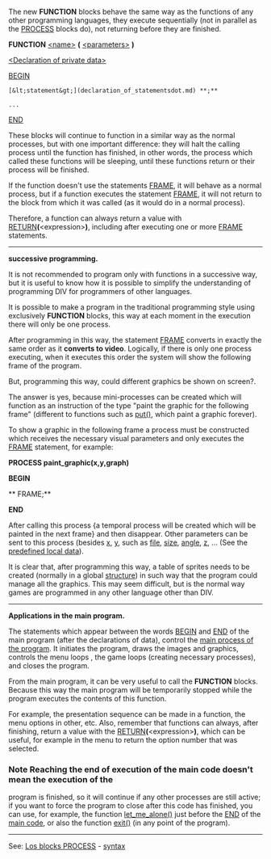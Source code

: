 The new **FUNCTION** blocks behave the same way as the functions of any
other programming languages, they execute sequentially (not in parallel
as the [PROCESS](declaration_of_processesdot.md) blocks do), not returning before they are finished.

**FUNCTION** [&lt;name&gt;](definition_of_a_namedot.md) **(** [&lt;parameters&gt;](parameters_of_a_processdot.md) **)**

[&lt;Declaration of private data&gt;](declaration_of_private_datadot.md)

[BEGIN](begin.md)

    [&lt;statement&gt;](declaration_of_statementsdot.md) **;**

    ...

[END](end.md)

These blocks will continue to function in a similar way as the normal processes,
but with one important difference: they will halt the calling process until the function
has finished, in other words, the process which called these functions will be sleeping, 
until these functions return or their process will be finished.

If the function doesn't use the statements [FRAME](frame_statement.md), it will behave as
a normal process, but if a function executes the statement [FRAME](frame_statement.md), it will not return
to the block from which it was called (as it would do in a normal process).

Therefore, a function can always return a value with [RETURN](return_statement.md)**(**&lt;expression&gt;**)**,
including after executing one or more [FRAME](frame_statement.md) statements.

---------------------------------------


**successive programming.**

It is not recommended to program only with functions in a successive way, but it is useful to 
know how it is possible to simplify the understanding of programming DIV for programmers 
of other languages.

It is possible to make a program in the traditional programming style using
exclusively **FUNCTION** blocks, this way at each moment in the execution there will only 
be one process.

After programming in this way, the statement [FRAME](frame_statement.md) converts in exactly the same order
as it **converts to video**. Logically, if there is only one process executing, when it executes 
this order the system will show the following frame of the program.

But, programming this way, could different graphics be shown on screen?.

The answer is yes, because mini-processes can be created which will function as
an instruction of the type &quot;paint the graphic for the following frame&quot; (different to
functions such as [put()](put().md), which paint a graphic forever).

To show a graphic in the following frame a process must be constructed which receives
the necessary visual parameters and only executes the [FRAME](frame_statement.md) statement, for example:

**PROCESS paint_graphic(x,y,graph)**

**BEGIN**

**    FRAME;**

**END**


After calling this process {a temporal process will be created which will be painted
in the next frame} and then disappear. Other parameters can be sent to this process
(besides [x](local_x.md), [y](local_y.md), such as [file](local_file.md), [size](local_size.md),
[angle](local_angle.md), [z](local_z.md), ... (See the [predefined local data](predefined_local_data.md)).

It is clear that, after programming this way, a table of sprites needs to be created 
(normally in a global [structure](declaration_of_a_structuredot.md)) in such way that the program could manage
all the graphics. This may seem difficult, but is the normal way games are programmed
in any other language other than DIV.

---------------------------------------


**Applications in the main program.**

The statements which appear between the words [BEGIN](begin.md) and [END](end.md) of the main program 
(after the declarations of data), control the [main process of the program](main_codedot.md). 
It initiates the program, draws the images and graphics, controls the menu loops , the game loops 
(creating necessary processes), and closes the program.

From the main program, it can be very useful to call the **FUNCTION** blocks. Because this way
the main program will be temporarily stopped while the program executes the contents of this function.

For example, the presentation sequence can be made in a function, the menu options in other, etc. 
Also, remember that functions can always, after finishing,
return a value with the [RETURN](return_statement.md)**(**&lt;expression&gt;**)**, which can be useful,
for example in the menu to return the option number that was selected.

### Note Reaching the end of execution of the main code doesn't mean the execution of the
program is finished, so it will continue if any other processes are still active; if you want to force the 
program to close after this code has finished, you can use, for example, the
function [let_me_alone()](let_me_alone().md) just before the [END](end.md) of the [main code](main_codedot.md), or also the function
[exit()](exit().md) (in any point of the program).

---------------------------------------
See: [Los blocks PROCESS](declaration_of_processesdot.md) - [syntax](syntax_of_a_programdot.md)

